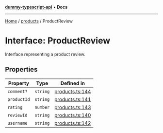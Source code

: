 [**dummy-typescript-api**](../../README.md) • **Docs**

***

[Home](../../README.md) / [products](../README.md) / ProductReview

# Interface: ProductReview

Interface representing a product review.

## Properties

| Property | Type | Defined in |
| ------ | ------ | ------ |
| `comment?` | `string` | [products.ts:144](https://github.com/typedoc2md/dummy-typescript-api/blob/main/src/products.ts#L144) |
| `productId` | `string` | [products.ts:141](https://github.com/typedoc2md/dummy-typescript-api/blob/main/src/products.ts#L141) |
| `rating` | `number` | [products.ts:143](https://github.com/typedoc2md/dummy-typescript-api/blob/main/src/products.ts#L143) |
| `reviewId` | `string` | [products.ts:140](https://github.com/typedoc2md/dummy-typescript-api/blob/main/src/products.ts#L140) |
| `username` | `string` | [products.ts:142](https://github.com/typedoc2md/dummy-typescript-api/blob/main/src/products.ts#L142) |
